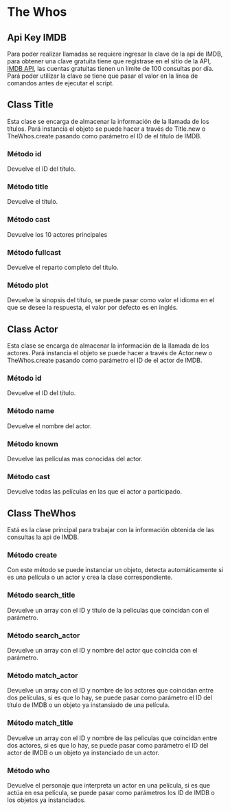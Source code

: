 # The Whos

## Api Key IMDB
Para poder realizar llamadas se requiere ingresar la clave de la api de IMDB, para obtener una clave gratuita tiene que registrase en el sitio de la API, [IMDB API](https://imdb-api.com/Identity/Account/Register), las cuentas gratuitas tienen un límite de 100 consultas por día.
Pará poder utilizar la clave se tiene que pasar el valor en la línea de comandos antes de ejecutar el script. 

## Class Title 
Esta clase se encarga de almacenar la información de la llamada de los títulos. 
Pará instancia el objeto se puede hacer a través de Title.new o TheWhos.create pasando como parámetro el ID de el título de IMDB. 
### Método id
Devuelve el ID del título. 
### Método title
Devuelve el título. 
### Método cast
Devuelve los 10 actores principales 
### Método fullcast
Devuelve el reparto completo del título.
### Método plot
Devuelve la sinopsis del título, se puede pasar como valor el idioma en el que se desee la respuesta, el valor por defecto es en inglés. 

## Class Actor
Esta clase se encarga de almacenar la información de la llamada de los actores. 
Pará instancia el objeto se puede hacer a través de Actor.new o TheWhos.create pasando como parámetro el ID de el actor de IMDB. 
### Método id
Devuelve el ID del título.
### Método name
Devuelve el nombre del actor.
### Método known
Devuelve las películas mas conocidas del actor.

### Método cast
Devuelve todas las películas en las que el actor a participado.

## Class TheWhos
Está es la clase principal para trabajar con la información obtenida de las consultas la api de IMDB.
### Método create
Con este método se puede instanciar un objeto, detecta automáticamente si es una película o un actor y crea la clase correspondiente.
### Método search_title
Devuelve un array con el ID y título de la películas que coincidan con el parámetro. 
### Método search_actor
Devuelve un array con el ID y nombre del actor que coincida con el parámetro. 
### Método match_actor 
Devuelve un array con el ID y nombre de los actores que coincidan entre dos películas, si es que lo hay, se puede pasar como parámetro el ID del título de IMDB o un objeto ya instansiado de una película. 
### Método match_title
Devuelve un array con el ID y nombre de las películas que coincidan entre dos actores, si es que lo hay, se puede pasar como parámetro el ID del actor de IMDB o un objeto ya instanciado de un actor.
### Método who
Devuelve el personaje que interpreta un actor en una película, si es que actúa en esa película, se puede pasar como parámetros los ID de IMDB o los objetos ya instanciados. 

